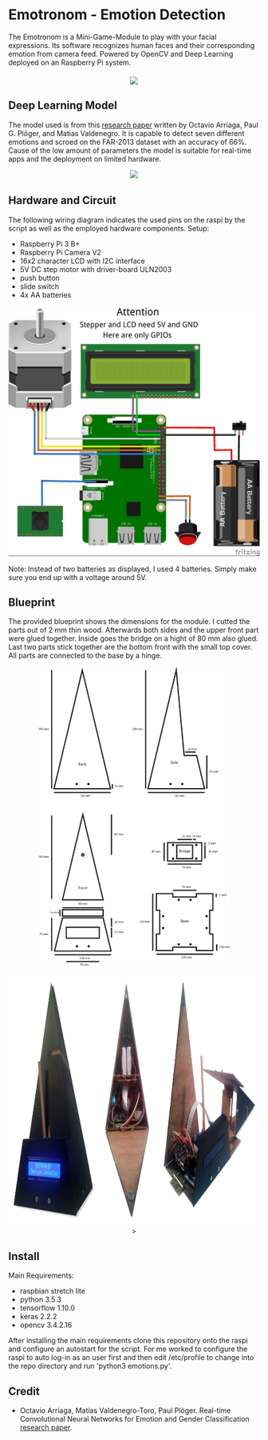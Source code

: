 # Emotronom - Emotion Detection

The Emotronom is a Mini-Game-Module to play with your facial expressions. Its software recognizes human faces and their corresponding emotion from camera feed. Powered by OpenCV and Deep Learning deployed on an Raspberry Pi system.

<p align='center'><img src = 'demo/Emotronom_Demo.gif' height = '500px' align='middle'></p>

## Deep Learning Model

The model used is from this [research paper](https://github.com/oarriaga/face_classification/blob/master/report.pdf) written by Octavio Arriaga, Paul G. Plöger, and Matias Valdenegro. It is capable to detect seven different emotions and scroed on the FAR-2013 dataset with an accuracy of 66%. Cause of the low amount of parameters the model is suitable for real-time apps and the deployment on limited hardware.

<p align='center'><img src = 'https://i.imgur.com/vr9yDaF.png?1' height = '500px'></p>

## Hardware and Circuit

The following wiring diagram indicates the used pins on the raspi by the script as well as the employed hardware components. Setup:

* Raspberry Pi 3 B+
* Raspberry Pi Camera V2
* 16x2 character LCD with I2C interface
* 5V DC step motor with driver-board ULN2003
* push button
* slide switch
* 4x AA batteries

<p align='center'><img src = 'demo/Emotronom_Circuit.jpg' height = '500px'></p>

Note: Instead of two batteries as displayed, I used 4 batteries. Simply make sure you end up with a voltage around 5V.

## Blueprint

The provided blueprint shows the dimensions for the module. I cutted the parts out of 2 mm thin wood. Afterwards both sides and the upper front part were glued together. Inside goes the bridge on a hight of 80 mm also glued. Last two parts stick together are the bottom front with the small top cover. All parts are connected to the base by a hinge.   

<p align='center'><img src = 'demo/Emotronom_Blueprint_800x600.jpg' height = '600px'></p>

<p align='center'><img src = 'demo/Emotronom_2.jpg' height = '500px'>></p>

## Install

Main Requirements:

* raspbian stretch lite
* python 3.5.3
* tensorflow 1.10.0
* keras 2.2.2
* opencv 3.4.2.16

After installing the main requirements clone this repository onto the raspi and configure an autostart for the script. For me worked to configure the raspi to auto log-in as an user first and then edit /etc/profile to change into the repo directory and run 'python3 emotions.py'.   

## Credit

* Octavio Arriaga, Matias Valdenegro-Toro, Paul Plöger.
Real-time Convolutional Neural Networks for Emotion and Gender Classification [research paper](https://github.com/oarriaga/face_classification/blob/master/report.pdf).
